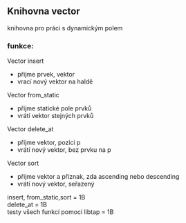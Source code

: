 ## Knihovna vector
knihovna pro práci s dynamickým polem

### funkce:
Vector insert
- přijme prvek, vektor
- vrací nový vektor na haldě

Vector from_static
- přijme statické pole prvků
- vrátí vektor stejných prvků

Vector delete_at
- přijme vektor, pozici p
- vrátí nový vektor, bez prvku na p

Vector sort
- přijme vektor a příznak, zda ascending nebo descending
- vrátí nový vektor, seřazený

insert, from_static,sort = 1B\
delete_at = 1B\
testy všech funkcí pomocí libtap = 1B



